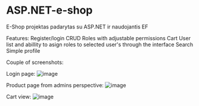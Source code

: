 # ASP.NET-e-shop
E-Shop projektas padarytas su ASP.NET ir naudojantis EF

Features:
Register/login
CRUD
Roles with adjustable permissions
Cart
User list and abillity to asign roles to selected user's through the interface
Search
Simple profile

Couple of screenshots:

Login page:
![image](https://github.com/Tomas875/ASP.NET-e-shop/assets/75303472/54044aab-4f2c-4e82-86e6-b654d062380f)

Product page from admins perspective:
![image](https://github.com/Tomas875/ASP.NET-e-shop/assets/75303472/dfb4def4-cfdd-4190-8114-34a921a54778)

Cart view:
![image](https://github.com/Tomas875/ASP.NET-e-shop/assets/75303472/e35e4f40-bd8c-42e0-a9a3-e3e88d7130d9)


